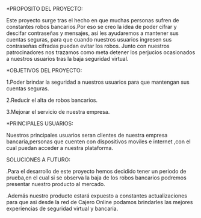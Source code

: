 
*PROPOSITO DEL PROYECTO:

Este proyecto surge tras el hecho en que muchas personas sufren de constantes robos bancarios.Por eso se creo la idea de poder cifrar y descifar contraseñas y mensajes,  asi les ayudaremos a  mantener sus cuentas seguras, para que cuando nuestros usuarios  ingresen sus contraseñas cifradas puedan evitar los robos.
Junto con nuestros patrocinadores nos trazamos como meta detener los perjucios ocasionados a nuestros usuarios tras la baja seguridad virtual.


*OBJETIVOS DEL PROYECTO:

1.Poder brindar la seguridad a nuestros usuarios para que mantengan sus cuentas seguras.

2.Reducir el alta de robos bancarios.

3.Mejorar el servicio de nuestra empresa.

*PRINCIPALES USUARIOS:

Nuestros principales usuarios seran clientes de nuestra empresa bancaria,personas que cuenten con dispositivos moviles e internet ,con el cual puedan acceder a nuestra plataforma.

SOLUCIONES A FUTURO:

.Para el desarrollo de este proyecto hemos decidido tener un periodo de prueba,en el cual si se observa la baja de los robos bancarios podremos presentar nuestro producto al mercado.

.Además nuestro producto estará expuesto a constantes actualizaciones para que asi desde la red de Cajero Online podamos brindarles las mejores experiencias de seguridad virtual y bancaria.